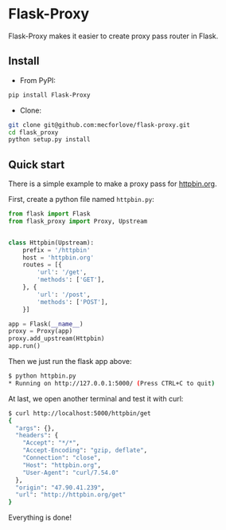# Flask-Proxy

Flask-Proxy makes it easier to create proxy pass router in Flask.

## Install

- From PyPI:

```bash
pip install Flask-Proxy
```

- Clone:

```bash
git clone git@github.com:mecforlove/flask-proxy.git
cd flask_proxy
python setup.py install
```

## Quick start

There is a simple example to make a proxy pass for [httpbin.org](http://httpbin.org/).

First, create a python file named `httpbin.py`:

```python
from flask import Flask
from flask_proxy import Proxy, Upstream


class Httpbin(Upstream):
    prefix = '/httpbin'
    host = 'httpbin.org'
    routes = [{
        'url': '/get',
        'methods': ['GET'],
    }, {
        'url': '/post',
        'methods': ['POST'],
    }]

app = Flask(__name__)
proxy = Proxy(app)
proxy.add_upstream(Httpbin)
app.run()
```

Then we just run the flask app above:

```bash
$ python httpbin.py
* Running on http://127.0.0.1:5000/ (Press CTRL+C to quit)

```

At last, we open another terminal and test it with curl:

```bash
$ curl http://localhost:5000/httpbin/get
{
  "args": {},
  "headers": {
    "Accept": "*/*",
    "Accept-Encoding": "gzip, deflate",
    "Connection": "close",
    "Host": "httpbin.org",
    "User-Agent": "curl/7.54.0"
  },
  "origin": "47.90.41.239",
  "url": "http://httpbin.org/get"
}
```

Everything is done!